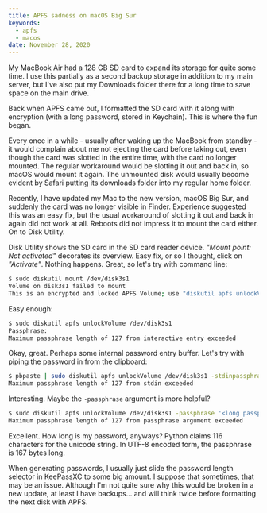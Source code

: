 ```yaml
---
title: APFS sadness on macOS Big Sur
keywords:
  - apfs
  - macos
date: November 28, 2020
---
```


My MacBook Air had a 128 GB SD card to expand its storage for quite some time.
I use this partially as a second backup storage in addition to my main server,
but I've also put my Downloads folder there for a long time to save space on
the main drive.

Back when APFS came out, I formatted the SD card with it along with encryption
(with a long password, stored in Keychain). This is where the fun began.

Every once in a while - usually after waking up the MacBook from standby - it
would complain about me not ejecting the card before taking out, even though
the card was slotted in the entire time, with the card no longer mounted. The
regular workaround would be slotting it out and back in, so macOS would mount
it again. The unmounted disk would usually become evident by Safari putting its
downloads folder into my regular home folder.

Recently, I have updated my Mac to the new version, macOS Big Sur, and suddenly
the card was no longer visible in Finder. Experience suggested this was an easy
fix, but the usual workaround of slotting it out and back in again did not work
at all. Reboots did not impress it to mount the card either. On to Disk
Utility.

Disk Utility shows the SD card in the SD card reader device. *"Mount point: Not
activated"* decorates its overview. Easy fix, or so I thought, click on
*"Activate"*. Nothing happens. Great, so let's try with command line:

```sh
$ sudo diskutil mount /dev/disk3s1
Volume on disk3s1 failed to mount
This is an encrypted and locked APFS Volume; use "diskutil apfs unlockVolume"
```

Easy enough:

```sh
$ sudo diskutil apfs unlockVolume /dev/disk3s1
Passphrase:
Maximum passphrase length of 127 from interactive entry exceeded
```

Okay, great. Perhaps some internal password entry buffer. Let's try with piping the password in from the clipboard:

```sh
$ pbpaste | sudo diskutil apfs unlockVolume /dev/disk3s1 -stdinpassphrase
Maximum passphrase length of 127 from stdin exceeded
```

Interesting. Maybe the `-passphrase` argument is more helpful?

```sh
$ sudo diskutil apfs unlockVolume /dev/disk3s1 -passphrase '<long passphrase>'
Maximum passphrase length of 127 from passphrase argument exceeded
```

Excellent. How long is my password, anyways? Python claims 116 characters for
the unicode string. In UTF-8 encoded form, the passphrase is 167 bytes long.

When generating passwords, I usually just slide the password length selector in
KeePassXC to some big amount. I suppose that sometimes, that may be an issue.
Although I'm not quite sure why this would be broken in a new update, at least
I have backups... and will think twice before formatting the next disk with
APFS.

